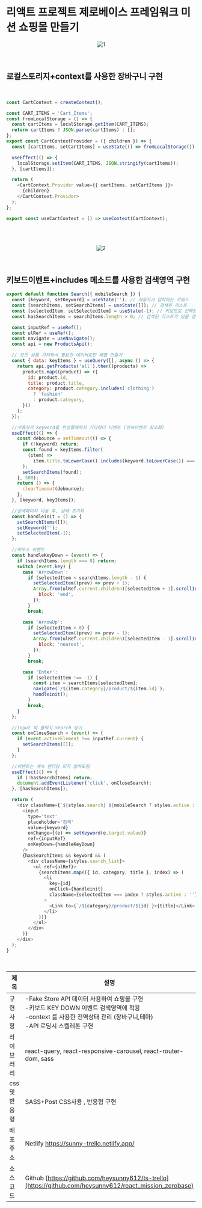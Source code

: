 # 리액트 프로젝트 제로베이스 프레임워크 미션 쇼핑몰 만들기 

<p align="center">
    <img src="https://github.com/heysunny612/react_mission_zerobase/assets/127499117/48e87a41-2e34-45fc-8a96-7144a03d50a0" alt="1">
</p>

<br/>

## 로컬스토리지+context를 사용한 장바구니 구현


 <br/>

```js
const CartContext = createContext();

const CART_ITEMS = 'Cart_Items';
const fromLocalStorage = () => {
  const cartItems = localStorage.getItem(CART_ITEMS);
  return cartItems ? JSON.parse(cartItems) : [];
};
export const CartContextProvider = ({ children }) => {
  const [cartItems, setCartItems] = useState(() => fromLocalStorage());

  useEffect(() => {
    localStorage.setItem(CART_ITEMS, JSON.stringify(cartItems));
  }, [cartItems]);

  return (
    <CartContext.Provider value={{ cartItems, setCartItems }}>
      {children}
    </CartContext.Provider>
  );
};

export const useCartContext = () => useContext(CartContext);


```

<br/>
<br/>

<p align="center">
    <img src="https://github.com/heysunny612/react_mission_zerobase/assets/127499117/5f100f85-a004-48ae-bb71-1ee158601195" alt="2">
</p>


<br/>

## 키보드이벤트+includes 메소드를 사용한 검색영역 구현 

```js
export default function Search({ mobileSearch }) {
  const [keyword, setKeyword] = useState(''); // 사용자가 입력하는 키워드
  const [searchItems, setSearchItems] = useState([]); // 검색된 리스트
  const [selectedItem, setSelectedItem] = useState(-1); // 키보드로 선택된 아이템
  const hasSearchItems = searchItems.length > 0; // 검색된 리스트가 있을 경우

  const inputRef = useRef();
  const ulRef = useRef();
  const navigate = useNavigate();
  const api = new ProductsApi();

  // 모든 상품 가져와서 필요한 데이터로만 배열 만들기
  const { data: keyItems } = useQuery([], async () => {
    return api.getProducts('all').then((products) =>
      products.map((product) => ({
        id: product.id,
        title: product.title,
        category: product.category.includes('clothing')
          ? 'fashion'
          : product.category,
      }))
    );
  });

  //사용자가 keyword를 완성할때까지 기다렸다 이벤트 (연속이벤트 최소화)
  useEffect(() => {
    const debounce = setTimeout(() => {
      if (!keyword) return;
      const found = keyItems.filter(
        (item) =>
          item.title.toLowerCase().includes(keyword.toLowerCase()) === true
      );
      setSearchItems(found);
    }, 500);
    return () => {
      clearTimeout(debounce);
    };
  }, [keyword, keyItems]);

  //상세페이지 이동 후, 상태 초기화
  const handleinit = () => {
    setSearchItems([]);
    setKeyword('');
    setSelectedItem(-1);
  };

  //마우스 이벤트
  const handleKeyDown = (event) => {
    if (searchItems.length === 0) return;
    switch (event.key) {
      case 'ArrowDown':
        if (selectedItem < searchItems.length - 1) {
          setSelectedItem((prev) => prev + 1);
          Array.from(ulRef.current.children)[selectedItem + 1].scrollIntoView({
            block: 'end',
          });
        }
        break;

      case 'ArrowUp':
        if (selectedItem > 0) {
          setSelectedItem((prev) => prev - 1);
          Array.from(ulRef.current.children)[selectedItem - 1].scrollIntoView({
            block: 'nearest',
          });
        }
        break;

      case 'Enter':
        if (selectedItem !== -1) {
          const item = searchItems[selectedItem];
          navigate(`/${item.category}/product/${item.id}`);
          handleinit();
        }
        break;
    }
  };

  //input 외 클릭시 Search 닫기
  const onCloseSearch = (event) => {
    if (event.activeElement !== inputRef.current) {
      setSearchItems([]);
    }
  };

  //이벤트는 계속 렌더링 되지 않아도됨
  useEffect(() => {
    if (!hasSearchItems) return;
    document.addEventListener('click', onCloseSearch);
  }, [hasSearchItems]);

  return (
    <div className={`${styles.search} ${mobileSearch ? styles.active : null}`}>
      <input
        type='text'
        placeholder='검색'
        value={keyword}
        onChange={(e) => setKeyword(e.target.value)}
        ref={inputRef}
        onKeyDown={handleKeyDown}
      />
      {hasSearchItems && keyword && (
        <div className={styles.search_list}>
          <ul ref={ulRef}>
            {searchItems.map(({ id, category, title }, index) => (
              <li
                key={id}
                onClick={handleinit}
                className={selectedItem === index ? styles.active : ''}
              >
                <Link to={`/${category}/product/${id}`}>{title}</Link>
              </li>
            ))}
          </ul>
        </div>
      )}
    </div>
  );
}

```

<br/>

| 제목 | 설명 |
| --- | --- |
| 구현 사항 | -Fake Store API 데이터 사용하여 쇼핑몰 구현  <br/>-키보드 KEY DOWN 이벤트 검색영역에 적용  <br/> -context 를 사용한 전역상태 관리 (장바구니,테마) <br/> -API 로딩시 스켈레톤 구현 |
| 라이브러리 | react-query, react-responsive-carousel, react-router-dom, sass|
| css 및 반응형  | SASS+Post CSS사용 , 반응형 구현  |
| 배포 주소  | Netlify [https://sunny-trello.netlify.app/ ](https://zero-shop.netlify.app/)|
| 소스 코드  | Github [https://github.com/heysunny612/ts-trello](https://github.com/heysunny612/react_mission_zerobase)|


